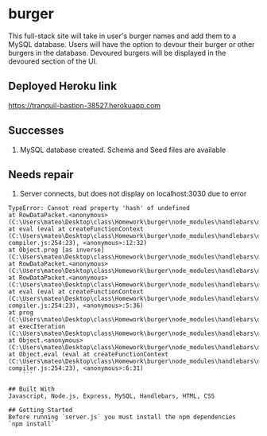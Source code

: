 # burger

This full-stack site will take in user's burger names and add them to a MySQL database. Users will have the option to devour their burger or other burgers in the database. Devoured burgers will be displayed in the devoured section of the UI.

## Deployed Heroku link
https://tranquil-bastion-38527.herokuapp.com

## Successes
1. MySQL database created. Schema and Seed files are available

## Needs repair
1. Server connects, but does not display on localhost:3030 due to error
```
TypeError: Cannot read property 'hash' of undefined
at RowDataPacket.<anonymous> (C:\Users\mateo\Desktop\class\Homework\burger\node_modules\handlebars\dist\cjs\handlebars\helpers\if.js:16:17)
at eval (eval at createFunctionContext (C:\Users\mateo\Desktop\class\Homework\burger\node_modules\handlebars\dist\cjs\handlebars\compiler\javascript-compiler.js:254:23), <anonymous>:12:32)
at Object.prog [as inverse] (C:\Users\mateo\Desktop\class\Homework\burger\node_modules\handlebars\dist\cjs\handlebars\runtime.js:221:12)
at RowDataPacket.<anonymous> (C:\Users\mateo\Desktop\class\Homework\burger\node_modules\handlebars\dist\cjs\handlebars\helpers\if.js:17:22)
at RowDataPacket.<anonymous> (C:\Users\mateo\Desktop\class\Homework\burger\node_modules\handlebars\dist\cjs\handlebars\helpers\if.js:24:35)
at eval (eval at createFunctionContext (C:\Users\mateo\Desktop\class\Homework\burger\node_modules\handlebars\dist\cjs\handlebars\compiler\javascript-compiler.js:254:23), <anonymous>:5:36)
at prog (C:\Users\mateo\Desktop\class\Homework\burger\node_modules\handlebars\dist\cjs\handlebars\runtime.js:221:12)
at execIteration (C:\Users\mateo\Desktop\class\Homework\burger\node_modules\handlebars\dist\cjs\handlebars\helpers\each.js:51:19)
at Object.<anonymous> (C:\Users\mateo\Desktop\class\Homework\burger\node_modules\handlebars\dist\cjs\handlebars\helpers\each.js:61:13)
at Object.eval (eval at createFunctionContext (C:\Users\mateo\Desktop\class\Homework\burger\node_modules\handlebars\dist\cjs\handlebars\compiler\javascript-compiler.js:254:23), <anonymous>:6:31)
    ```

## Built With
Javascript, Node.js, Express, MySQL, Handlebars, HTML, CSS

## Getting Started
Before running `server.js` you must install the npm dependencies
`npm install`
